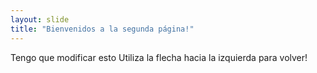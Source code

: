 ```yaml
---
layout: slide
title: "Bienvenidos a la segunda página!"
---
```

Tengo que modificar esto
Utiliza la flecha hacia la izquierda para volver!
